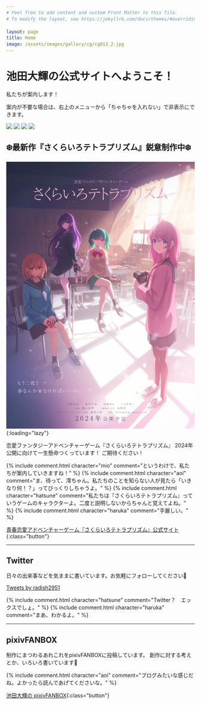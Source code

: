 ```yaml
---
# Feel free to add content and custom Front Matter to this file.
# To modify the layout, see https://jekyllrb.com/docs/themes/#overriding-theme-defaults

layout: page
title: Home
image: /assets/images/gallery/cg/cg013_2.jpg
---
```


# 池田大輝の公式サイトへようこそ！

<div class="introduction character-comment">
<p>私たちが案内します！</p>
<p>案内が不要な場合は、右上のメニューから「ちゃちゃを入れない」で非表示にできます。</p>
<div>
<img src="https://blooming-spectrum.com/sakurairo-tetraprism/img/aoi.png">
<img src="https://blooming-spectrum.com/sakurairo-tetraprism/img/mio.png">
<img src="https://blooming-spectrum.com/sakurairo-tetraprism/img/hatsune.png">
<img src="https://blooming-spectrum.com/sakurairo-tetraprism/img/haruka.png">
</div>
</div>

## ❄️最新作『さくらいろテトラプリズム』鋭意制作中❄️

![『さくらいろテトラプリズム』キービジュアル](assets/images/tetra_main_visual.jpg){:loading="lazy"}

恋愛ファンタジーアドベンチャーゲーム『さくらいろテトラプリズム』
2024年公開に向けて一生懸命つくっています！
ご期待ください！

{% include comment.html character="mio" comment="というわけで、私たちが案内していきますね！" %}
{% include comment.html character="aoi" comment="ま、待って、澪ちゃん。私たちのことを知らない人が見たら「いきなり何！？」ってびっくりしちゃうよ。" %}
{% include comment.html character="hatsune" comment="私たちは『さくらいろテトラプリズム』っていうゲームのキャラクターよ。二度と説明しないからちゃんと覚えてよね。" %}
{% include comment.html character="haruka" comment="手厳しい。" %}

[青春恋愛アドベンチャーゲーム『さくらいろテトラプリズム』公式サイト](https://blooming-spectrum.com/sakurairo-tetraprism/){:class="button"}

---

## Twitter

日々の出来事などを気ままに書いています。お気軽にフォローしてください🐣

<a class="twitter-timeline" data-height="700" href="https://twitter.com/radish2951?ref_src=twsrc%5Etfw">Tweets by radish2951</a> <script async src="https://platform.twitter.com/widgets.js" charset="utf-8"></script>

{% include comment.html character="hatsune" comment="Twitter？　エックスでしょ。" %}
{% include comment.html character="haruka" comment="まあ、わかるよ。" %}

---

## pixivFANBOX

制作にまつわるあれこれをpixivFANBOXに投稿しています。
創作に対する考えとか、いろいろ書いています📝

{% include comment.html character="aoi" comment="ブログみたいな感じだね。よかったら読んであげてくださいな。" %}

[池田大輝の pixivFANBOX](https://radish2951.fanbox.cc/){:class="button"}
